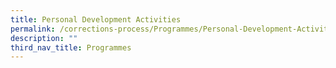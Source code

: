 ```yaml
---
title: Personal Development Activities
permalink: /corrections-process/Programmes/Personal-Development-Activities
description: ""
third_nav_title: Programmes
---
```

